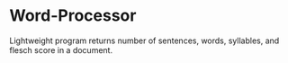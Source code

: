 # Word-Processor
Lightweight program returns number of sentences, words, syllables, and flesch score in a document.
